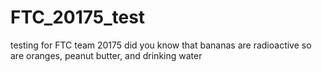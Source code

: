 # FTC_20175_test
testing for FTC team 20175
did you know that bananas are radioactive
so are oranges, peanut butter, and drinking water
